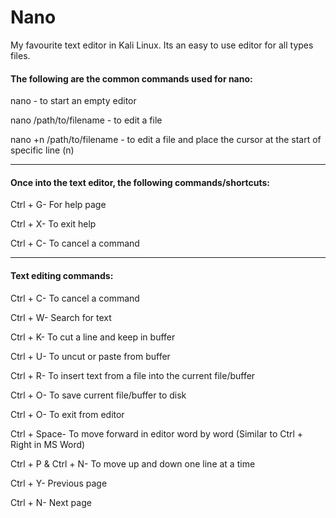 # **Nano**

My favourite text editor in Kali Linux. Its an easy to use editor for all types files.



#### The following are the common commands used for nano:

nano - to start an empty editor

nano /path/to/filename - to edit a file

nano +n /path/to/filename - to edit a file and place the cursor at the start of specific line \(n\)

---

#### Once into the text editor, the following commands/shortcuts:

Ctrl + G- For help page

Ctrl + X- To exit help

Ctrl + C- To cancel a command

---

#### Text editing commands:

Ctrl + C- To cancel a command

Ctrl + W- Search for text

Ctrl + K- To cut a line and keep in buffer

Ctrl + U- To uncut or paste from buffer

Ctrl + R- To insert text from a file into the current file/buffer

Ctrl + O- To save current file/buffer to disk

Ctrl + O- To exit from editor

Ctrl + Space- To move forward in editor word by word \(Similar to Ctrl + Right in MS Word\)

Ctrl + P & Ctrl + N- To move up and down one line at a time

Ctrl + Y- Previous page

Ctrl + N- Next page


